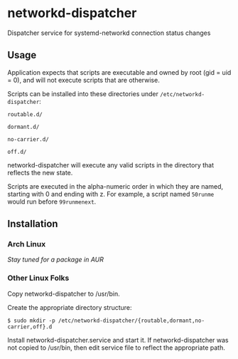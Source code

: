 # networkd-dispatcher
Dispatcher service for systemd-networkd connection status changes


## Usage

Application expects that scripts are executable and owned by root (gid = uid = 0), and will not execute scripts that are otherwise.

Scripts can be installed into these directories under ```/etc/networkd-dispatcher```:

```
routable.d/

dormant.d/

no-carrier.d/

off.d/
```

networkd-dispatcher will execute any valid scripts in the directory that reflects the new state. 

Scripts are executed in the alpha-numeric order in which they are named, starting with 0 and ending with z. For example, a script named ```50runme``` would run before ```99runmenext```.


## Installation

### Arch Linux

*Stay tuned for a package in AUR*

### Other Linux Folks

Copy networkd-dispatcher to /usr/bin.

Create the appropriate directory structure:

```$ sudo mkdir -p /etc/networkd-dispatcher/{routable,dormant,no-carrier,off}.d```

Install networkd-dispatcher.service and start it. If networkd-dispatcher was not copied to /usr/bin, then edit service file to reflect the appropriate path.
